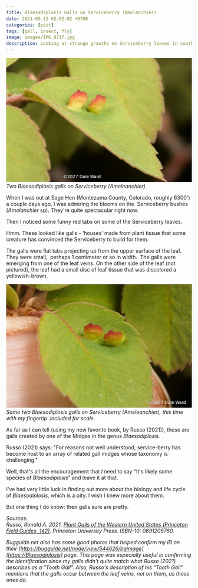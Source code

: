 ```yaml
---
title: Blaesodiplosis Galls on Serviceberry (Amelanchier)
date: 2021-05-13 02:02:02 +0700
categories: [post]
tags: [gall, insect, fly]
image: images/IMG_8717.jpg
description: Looking at strange growths on Serviceberry leaves in southwestern Colorado
---
```


![picture](images/IMG_8717.jpg)
*Two _Blaesodiplosis_ galls on Serviceberry (_Ameleanchier_).*

When I was out at Sage Hen (Montezuma County, Colorado, roughly 6300') a couple days ago, I was admiring the blooms on the  Serviceberry bushes (_Amelanchier_ sp). They're quite spectacular right now.

Then I noticed some funny red tabs on some of the Serviceberry leaves.

Hmm. These looked like galls - ‘houses’ made from plant tissue that some creature has convinced the Serviceberry to build for them.


The galls were flat tabs projecting up from the upper surface of the leaf. They were small,  perhaps 1 centimeter or so in width.  The galls were emerging from one of the leaf veins. On the other side of the leaf (not pictured), the leaf had a small disc of leaf tissue that was discolored a yellowish-brown.

![picture](images/IMG_8718.jpg)
*Same two _Blaesodiplosis_ galls on Serviceberry (Ameleanchier), this time with my fingertip  included for scale.*

As far as I can tell (using my new favorite book, by Russo (2021)), these are galls created by one of the Midges in the genus _Blaesodiplosis_.

Russo (2021) says: "For reasons not well understood, service-berry has become host to an array of related gall midges whose taxonomy is challenging."

Well, that's all the encouragement that _I_ need to say "It's likely some species of _Blaesodiplosis_" and leave it at that.

I've had very little luck in finding out more about the biology and life cycle of _Blaesodiplosis,_ which is a pity. I wish I knew more about them.

But one thing I do know: their galls sure are pretty.

_Sources:_  
_Russo, Ronald A. 2021. [Plant Galls of the Western United States (Princeton Field Guides, 142)](https://www.amazon.com/Western-United-States-Princeton-Guides/dp/0691205760?psc=1). Princeton University Press. ISBN-10: 0691205760._

_Bugguide.net also has some good photos that helped confirm my ID on their [https://bugguide.net/node/view/544626/bgimage](https://Blaesodiplosis) page. This page was especially useful in confirming the identification since my galls didn't quite match what Russo (2021) describes as a "Tooth Gall". Also, Russo's description of his "Tooth Gall" mentions that the galls occur between the leaf veins, not on them, as these ones do._